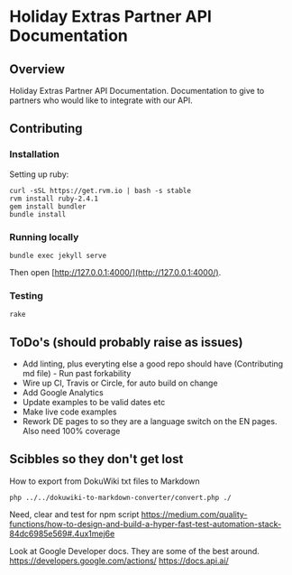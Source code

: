 # Holiday Extras Partner API Documentation

## Overview

Holiday Extras Partner API Documentation. Documentation to give to partners who would like to integrate with our API.

## Contributing

### Installation

Setting up ruby:

    curl -sSL https://get.rvm.io | bash -s stable
    rvm install ruby-2.4.1
    gem install bundler
    bundle install

### Running locally

    bundle exec jekyll serve

Then open [http://127.0.0.1:4000/](http://127.0.0.1:4000/).

### Testing

    rake

## ToDo's (should probably raise as issues)

- Add linting, plus everyting else a good repo should have (Contributing md file) - Run past forkability
- Wire up CI, Travis or Circle, for auto build on change
- Add Google Analytics
- Update examples to be valid dates etc
- Make live code examples
- Rework DE pages to so they are a language switch on the EN pages. Also need 100% coverage

## Scibbles so they don't get lost

How to export from DokuWiki txt files to Markdown

    php ../../dokuwiki-to-markdown-converter/convert.php ./

Need, clear and test for npm script
https://medium.com/quality-functions/how-to-design-and-build-a-hyper-fast-test-automation-stack-84dc6985e569#.4ux1mej6e

Look at Google Developer docs. They are some of the best around. https://developers.google.com/actions/  https://docs.api.ai/

